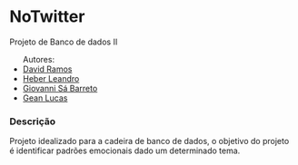 # NoTwitter
Projeto de Banco de dados II

<ul>
Autores:
<li><a href="https://github.com/david123ramos">David Ramos</a></li>
<li><a href="https://github.com/heberleandro">Heber Leandro</a></li>
<li><a href="https://github.com/Giovannisb">Giovanni Sá Barreto</a></li>
<li><a href="https://github.com/Gean0812">Gean Lucas</a></li>
</ul>

<h3>Descrição</h3>
<p> Projeto idealizado para a cadeira de banco de dados, o objetivo do projeto é identificar padrões emocionais dado um determinado tema.</p>
  
  
